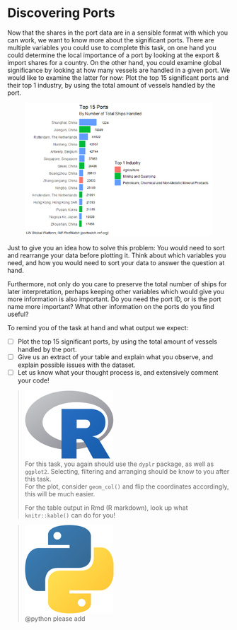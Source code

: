 # Discovering Ports

Now that the shares in the port data are in a sensible format with which you can work, we want to know more about the significant ports. There are multiple variables you could use to complete this task, on one hand you could determine the local importance of a port by looking at the export & import shares for a country. On the other hand, you could examine global significance by looking at how many vessels are handled in a given port. We would like to examine the latter for now: Plot the top 15 significant ports and their top 1 industry, by using the total amount of vessels handled by the port.

<figure><img src="../.gitbook/assets/discovering ports.png" alt=""><figcaption></figcaption></figure>

Just to give you an idea how to solve this problem: You would need to sort and rearrange your data before plotting it. Think about which variables you need, and how you would need to sort your data to answer the question at hand.

Furthermore, not only do you care to preserve the total number of ships for later interpretation, perhaps keeping other variables which would give you more information is also important. Do you need the port ID, or is the port name more important? What other information on the ports do you find useful?



To remind you of the task at hand and what output we expect:

* [ ] Plot the top 15 significant ports, by using the total amount of vessels handled by the port.
* [ ] Give us an extract of your table and explain what you observe, and explain possible issues with the dataset.
* [ ] Let us know what your thought process is, and extensively comment your code!

> <img src="../.gitbook/assets/R.png" alt="" data-size="line"> \
> For this task, you again should use the `dyplr` package, as well as `ggplot2`. Selecting, filtering and arranging should be know to you after this task.\
> For the plot, consider `geom_col()` and flip the coordinates accordingly, this will be much easier.&#x20;
>
> For the table output in Rmd (R markdown), look up what `knitr::kable()` can do for you!

> <img src="../.gitbook/assets/p.png" alt="" data-size="line"> \
> @python please add
